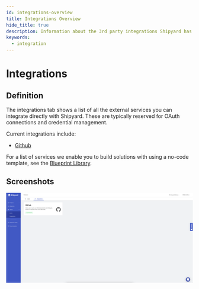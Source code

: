 ```yaml
---
id: integrations-overview
title: Integrations Overview
hide_title: true
description: Information about the 3rd party integrations Shipyard has.
keywords:
  - integration
---
```


# Integrations

## Definition

The integrations tab shows a list of all the external services you can integrate directly with Shipyard. These are typically reserved for OAuth connections and credential management.

Current integrations include:

- [Github](github-integration.md)

For a list of services we enable you to build solutions with using a no-code template, see the [Blueprint Library](../../blueprint-library.md).

## Screenshots

![](../../../.gitbook/assets/image_109.png)
